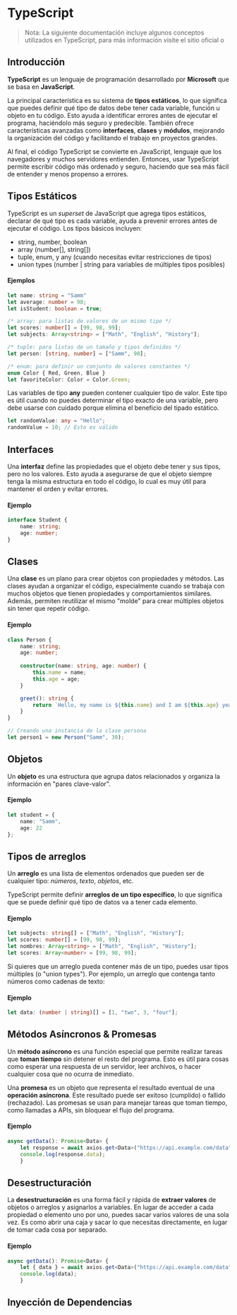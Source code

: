 # TypeScript
> Nota: La siguiente documentación incluye algunos conceptos utilizados en TypeScript, para más información visite el sitio oficial o 

## Introducción

**TypeScript** es un lenguaje de programación desarrollado por **Microsoft** que se basa en **JavaScript**.

La principal característica es su sistema de **tipos estáticos**, lo que significa que puedes definir qué tipo de datos debe tener cada variable, función u objeto en tu código. Esto ayuda a identificar errores antes de ejecutar el programa, haciéndolo más seguro y predecible. También ofrece características avanzadas como **interfaces**, **clases** y **módulos**, mejorando la organización del código y facilitando el trabajo en proyectos grandes.

Al final, el código TypeScript se convierte en JavaScript, lenguaje que los navegadores y muchos servidores entienden. Entonces, usar TypeScript permite escribir código más ordenado y seguro, haciendo que sea más fácil de entender y menos propenso a errores.

## Tipos Estáticos

TypeScript es un *superset* de JavaScript que agrega tipos estáticos, declarar de qué tipo es cada variable, ayuda a prevenir errores antes de ejecutar el código. Los tipos básicos incluyen:

 - string, number, boolean
 - array (number[], string[])
 - tuple, enum, y any (cuando necesitas evitar restricciones de tipos)
 - union types (number | string para variables de múltiples tipos posibles)
 
#### Ejemplos

```typescript showLineNumbers
let name: string = "Samm"
let average: number = 98;
let isStudent: boolean = true;

/* array: para listas de valores de un mismo tipo */
let scores: number[] = [99, 98, 99];
let subjects: Array<string> = ["Math", "English", "History"];

/* tuple: para listas de un tamaño y tipos definidos */
let person: [string, number] = ["Samm", 98];

/* enum: para definir un conjunto de valores constantes */
enum Color { Red, Green, Blue }
let favoriteColor: Color = Color.Green;
```
Las variables de tipo **any** pueden contener cualquier tipo de valor. Este tipo es útil cuando no puedes determinar el tipo exacto de una variable, pero debe usarse con cuidado porque elimina el beneficio del tipado estático.
```typescript
let randomValue: any = "Hello";
randomValue = 10; // Esto es válido
```
## Interfaces

Una **interfaz** define las propiedades que el objeto debe tener y sus tipos, pero no los valores. Esto ayuda a asegurarse de que el objeto siempre tenga la misma estructura en todo el código, lo cual es muy útil para mantener el orden y evitar errores.

#### Ejemplo
```typescript
interface Student {
    name: string;
    age: number;
}
```
## Clases

Una **clase** es un plano para crear objetos con propiedades y métodos.
Las clases ayudan a organizar el código, especialmente cuando se trabaja con muchos objetos que tienen propiedades y comportamientos similares. Además, permiten reutilizar el mismo "molde" para crear múltiples objetos sin tener que repetir código.

#### Ejemplo
```typescript
class Person {
    name: string;
    age: number;
    
    constructor(name: string, age: number) {
        this.name = name;
        this.age = age;
    }

    greet(): string {
        return `Hello, my name is ${this.name} and I am ${this.age} years old.`;
    }
}

// Creando una instancia de la clase persona
let person1 = new Person("Samm", 30);
```
## Objetos

Un **objeto** es una estructura que agrupa datos relacionados y organiza la información en "pares clave-valor".

#### Ejemplo
```typescript
let student = {
    name: "Samm",
    age: 22
};
```
## Tipos de arreglos
Un **arreglo** es una lista de elementos ordenados que pueden ser de cualquier tipo: *números*, *texto*, *objetos*, etc.

TypeScript permite definir **arreglos de un tipo específico**, lo que significa que se puede definir qué tipo de datos va a tener cada elemento.

#### Ejemplo
```typescript
let subjects: string[] = ["Math", "English", "History"];
let scores: number[] = [99, 98, 99];
let nombres: Array<string> = ["Math", "English", "History"];
let scores: Array<number> = [99, 98, 99];
```
Si quieres que un arreglo pueda contener más de un tipo, puedes usar tipos múltiples (o "union types"). Por ejemplo, un arreglo que contenga tanto números como cadenas de texto:

#### Ejemplo
```typescript
let data: (number | string)[] = [1, "two", 3, "four"];
```
## Métodos Asíncronos & Promesas

Un **método asíncrono** es una función especial que permite realizar tareas que **toman tiempo** sin detener el resto del programa. Esto es útil para cosas como esperar una respuesta de un servidor, leer archivos, o hacer cualquier cosa que no ocurra de inmediato.

Una **promesa** es un objeto que representa el resultado eventual de una **operación asíncrona**. Este resultado puede ser exitoso (cumplido) o fallido (rechazado). Las promesas se usan para manejar tareas que toman tiempo, como llamadas a APIs, sin bloquear el flujo del programa.

#### Ejemplo
```typescript
async getData(): Promise<Data> {
	let response = await axios.get<Data>("https://api.example.com/data");
    console.log(response.data);
    }
```
## Desestructuración

La **desestructuración** es una forma fácil y rápida de **extraer valores** de objetos o arreglos y asignarlos a variables. En lugar de acceder a cada propiedad o elemento uno por uno, puedes sacar varios valores de una sola vez. Es como abrir una caja y sacar lo que necesitas directamente, en lugar de tomar cada cosa por separado.

#### Ejemplo
```typescript
async getData(): Promise<Data> {
	let { data } = await axios.get<Data>("https://api.example.com/data");
    console.log(data);
    }
```
## Inyección de Dependencias
<!--stackedit_data:
eyJoaXN0b3J5IjpbOTAyMTgyMzQ0LC0yMDQyMDAwMjM4LC0xMD
Y1MzU0ODQ4LC02MTc3Njk4NDMsLTQyOTQ4MDY4LC00OTg0NzM0
MjcsLTE1ODM1NDg0MTcsMTQ2NTEwNzgzOSwtMjQ4ODYwMzkxLD
EzNDAwMzg2OTgsLTQzOTc5OTg5NSwtMTM5OTg5NDU3NSwxMjMy
ODI1NTMxLDE1NzQwMTQyNzAsMTQzNTcxNzYzOCwtMzg3NzkxOT
IwLC0zNTU1NzU4MywtMTc1NzcxNzM1MCw5NDUxMDQyMDUsMTg2
MTcyMjI1Nl19
-->